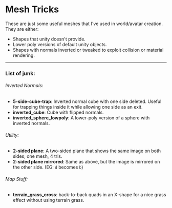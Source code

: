 # Mesh Tricks
These are just some useful meshes that I've used in world/avatar creation.  They are either:

* Shapes that unity doesn't provide.
* Lower poly versions of default unity objects.
* Shapes with normals inverted or tweaked to exploit collision or material rendering.
---
### List of junk:
###### Inverted Normals:
* **5-side-cube-trap**: Inverted normal cube with one side deleted.  Useful for trapping things inside it while allowing one side as an exit.
* **inverted_cube**: Cube with flipped normals.
* **inverted_sphere_lowpoly**: A lower-poly version of a sphere with inverted normals.

###### Utility:
* **2-sided plane**: A two-sided plane that shows the same image on both sides; one mesh, 4 tris.
* **2-sided plane mirrored**: Same as above, but the image is mirrored on the other side.  (EG: `d` becomes `b`)

###### Map Stuff:
* **terrain_grass_cross**: back-to-back quads in an X-shape for a nice grass effect without using terrain grass.
